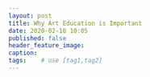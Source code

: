 ```yaml
---
layout: post
title: Why Art Education is Important
date: 2020-02-18 10:05
published: false
header_feature_image:
caption:
tags:    # use [tag1,tag2]
---
```

